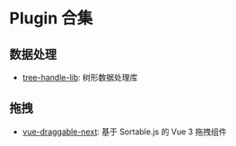 # Plugin 合集

## 数据处理

- [tree-handle-lib](https://www.npmjs.com/package/tree-handle-lib): 树形数据处理库

## 拖拽

- [vue-draggable-next](https://www.npmjs.com/package/vue-draggable-next): 基于 Sortable.js 的 Vue 3 拖拽组件
